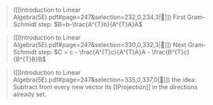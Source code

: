 > ([[Introduction to Linear Algebra(5E).pdf#page=247&selection=232,0,234,3|📖]])
> First Gram-Schmidt step: $B=b-\frac{A^{T}b}{A^{T}A}A$

> ([[Introduction to Linear Algebra(5E).pdf#page=247&selection=330,0,332,3|📖]])
> Next Gram-Schmidt step: $C = c - \frac{A^{T}c}{A^{T}A}A - \frac{B^{T}c}{B^{T}B}B$

> ([[Introduction to Linear Algebra(5E).pdf#page=247&selection=335,0,337,0|📖]])
> the idea: Subtract from every new vector its [[Projection]] in the directions already set.
